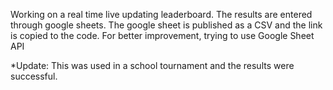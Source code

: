 Working on a real time live updating leaderboard.
The results are entered through google sheets.
The google sheet is published as a CSV and the link is copied to the code.
For better improvement, trying to use Google Sheet API

*Update: This was used in a school tournament and the results were successful.
